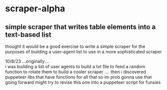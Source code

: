 # scraper-alpha
simple scraper that writes table elements into a text-based list
-
thought it would be a good exercise to write a simple scraper for the purposes of building a user-agent list to use in a more sophisticated scraper

10/8/23
...originally....  
i was building a list of user agents to build a txt file to feed a random function to rotate them to build a cooler scraper
....
then i discovered puppeteer libs that have functions for all that so im prob gonna use that going forward
might try to revise this one into a puppeteer script for funsies
